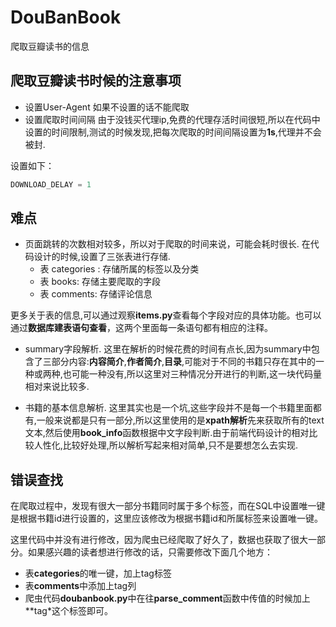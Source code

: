 # DouBanBook
爬取豆瓣读书的信息

## 爬取豆瓣读书时候的注意事项
- 设置User-Agent
如果不设置的话不能爬取
- 设置爬取时间间隔
由于没钱买代理ip,免费的代理存活时间很短,所以在代码中设置的时间限制,测试的时候发现,把每次爬取的时间间隔设置为**1s**,代理并不会被封.

设置如下：
```python
DOWNLOAD_DELAY = 1
```

## 难点
- 页面跳转的次数相对较多，所以对于爬取的时间来说，可能会耗时很长.
在代码设计的时候,设置了三张表进行存储.
	- 表 categories :
		存储所属的标签以及分类
	- 表 books:
		存储主要爬取的字段
	- 表 comments:
		存储评论信息

更多关于表的信息,可以通过观察**items.py**查看每个字段对应的具体功能。也可以通过**数据库建表语句查看**，这两个里面每一条语句都有相应的注释。

- summary字段解析.
这里在解析的时候花费的时间有点长,因为summary中包含了三部分内容:**内容简介**,**作者简介**,**目录**,可能对于不同的书籍只存在其中的一种或两种,也可能一种没有,所以这里对三种情况分开进行的判断,这一块代码量相对来说比较多.

- 书籍的基本信息解析.
这里其实也是一个坑,这些字段并不是每一个书籍里面都有,一般来说都是只有一部分,所以这里使用的是**xpath解析**先来获取所有的text文本,然后使用**book_info**函数根据中文字段判断.由于前端代码设计的相对比较人性化,比较好处理,所以解析写起来相对简单,只不是要想怎么去实现.

## 错误查找
在爬取过程中，发现有很大一部分书籍同时属于多个标签，而在SQL中设置唯一键是根据书籍id进行设置的，这里应该修改为根据书籍id和所属标签来设置唯一键。

这里代码中并没有进行修改，因为爬虫已经爬取了好久了，数据也获取了很大一部分。如果感兴趣的读者想进行修改的话，只需要修改下面几个地方：
- 表**categories**的唯一键，加上tag标签
- 表**comments**中添加上tag列
- 爬虫代码**doubanbook.py**中在往**parse_comment**函数中传值的时候加上**tag*这个标签即可。
